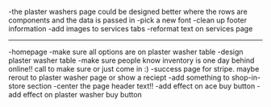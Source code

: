 -the plaster washers page could be designed better where the rows are components and the data is passed in
-pick a new font 
-clean up footer information
-add images to services tabs
-reformat text on services page

-----------------------------------------------------------------------------------------------------------------
-homepage
-make sure all options are on plaster washer table
-design plaster washer table
-make sure people know inventory is one day behind online!! call to make sure or just come in :) 
-success page for stripe. maybe rerout to plaster washer page or show a reciept
-add something to shop-in-store section
-center the page header text!!
-add effect on ace buy button
-add effect on plaster washer buy button
